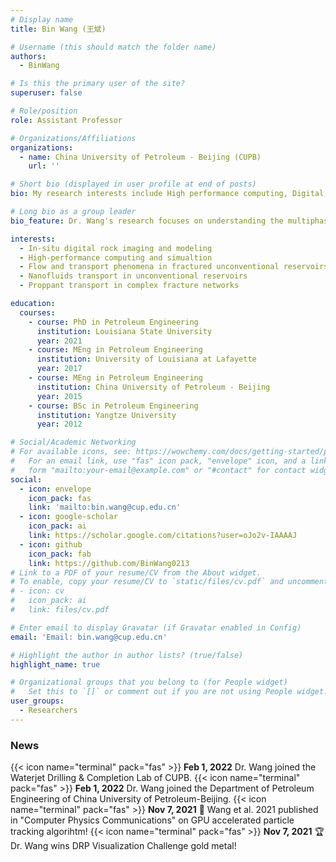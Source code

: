 ```yaml
---
# Display name
title: Bin Wang (王斌)

# Username (this should match the folder name)
authors:
  - BinWang

# Is this the primary user of the site?
superuser: false

# Role/position
role: Assistant Professor

# Organizations/Affiliations
organizations:
  - name: China University of Petroleum - Beijing (CUPB)
    url: ''

# Short bio (displayed in user profile at end of posts)
bio: My research interests include High performance computing, Digital rock physics and Particle laden flow.

# Long bio as a group leader
bio_feature: Dr. Wang's research focuses on understanding the multiphase particle-laden flow in fractured porous media using advanced computational and experimental tools. The research objective is to develop engineered particle-based fluid technology to characterize the energy reservoirs and improve the recovery of existing and unconventional resources.

interests:
  - In-situ digital rock imaging and modeling
  - High-performance computing and simualtion
  - Flow and transport phenomena in fractured unconventional reservoirs
  - Nanofluids transport in unconventional reservoirs
  - Proppant transport in complex fracture networks

education:
  courses:
    - course: PhD in Petroleum Engineering
      institution: Louisiana State University
      year: 2021
    - course: MEng in Petroleum Engineering
      institution: University of Louisiana at Lafayette
      year: 2017
    - course: MEng in Petroleum Engineering
      institution: China University of Petroleum - Beijing
      year: 2015
    - course: BSc in Petroleum Engineering
      institution: Yangtze University
      year: 2012

# Social/Academic Networking
# For available icons, see: https://wowchemy.com/docs/getting-started/page-builder/#icons
#   For an email link, use "fas" icon pack, "envelope" icon, and a link in the
#   form "mailto:your-email@example.com" or "#contact" for contact widget.
social:
  - icon: envelope
    icon_pack: fas
    link: 'mailto:bin.wang@cup.edu.cn'
  - icon: google-scholar
    icon_pack: ai
    link: https://scholar.google.com/citations?user=oJo2v-IAAAAJ
  - icon: github
    icon_pack: fab
    link: https://github.com/BinWang0213
# Link to a PDF of your resume/CV from the About widget.
# To enable, copy your resume/CV to `static/files/cv.pdf` and uncomment the lines below.
# - icon: cv
#   icon_pack: ai
#   link: files/cv.pdf

# Enter email to display Gravatar (if Gravatar enabled in Config)
email: 'Email: bin.wang@cup.edu.cn'

# Highlight the author in author lists? (true/false)
highlight_name: true

# Organizational groups that you belong to (for People widget)
#   Set this to `[]` or comment out if you are not using People widget.
user_groups:
  - Researchers
---
```



### News
{{< icon name="terminal" pack="fas" >}} **Feb 1, 2022** Dr. Wang joined the Waterjet Drilling & Completion Lab of CUPB.
{{< icon name="terminal" pack="fas" >}} **Feb 1, 2022** Dr. Wang joined the Department of Petroleum Engineering of China University of Petroleum-Beijing.
{{< icon name="terminal" pack="fas" >}} **Nov 7, 2021** 📰 Wang et al. 2021 published in "Computer Physics Communications" on GPU accelerated particle tracking algorihtm!
{{< icon name="terminal" pack="fas" >}} **Nov 7, 2021** 🏆 Dr. Wang wins DRP Visualization Challenge gold metal!


